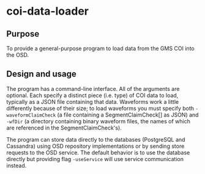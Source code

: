 # coi-data-loader

## Purpose

To provide a general-purpose program to load data from the GMS COI into the OSD.

## Design and usage

The program has a command-line interface.  All of the arguments are optional.
Each specify a distinct piece (i.e. type) of COI data to load, typically as a JSON
file containing that data.  Waveforms work a little differently because of their size;
to load waveforms you must specify both `-waveformClaimCheck` (a file containing a SegmentClaimCheck[] as JSON)
and `-wfDir` (a directory containing binary waveform files, the names of which are referenced in
the SegmentClaimCheck's).

The program can store data directly to the databases (PostgreSQL and Cassandra) using
OSD repository implementations or by sending store requests to the OSD service.  The default behavior
is to use the database directly but providing flag `-useService` will use service communication instead.